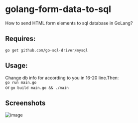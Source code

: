 # golang-form-data-to-sql
How to send HTML form elements to sql database in GoLang?

## Requires:
``go get github.com/go-sql-driver/mysql``

## Usage:
Change db info for according to you in 16-20 line.Then: \
``go run main.go``\
or
``go build main.go && ./main``

## Screenshots
![image](https://user-images.githubusercontent.com/82279640/138502717-5ab20af1-2942-4a24-a4e0-a7abf9859c35.png)
